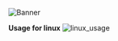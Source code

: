 ![Banner](https://unitedmemes.tk/Images/Memix/Memix.png "banner")

**Usage for linux**
![linux_usage](https://unitedmemes.tk/Images/Memix/Linux_usage.png "linux")
